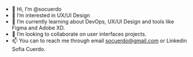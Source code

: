 - 👋 Hi, I’m @socuerdo
- 👀 I’m interested in UX/UI Design
- 🌱 I’m currently learning about DevOps, UX/UI Design and tools like Figma and Adobe XD.
- 💞️ I’m looking to collaborate on user interfaces projects. 
- 📫 You can to reach me through email socuerdo@gmail.com or Linkedin Sofia Cuerdo.

<!---
socuerdo/socuerdo is a ✨ special ✨ repository because its `README.md` (this file) appears on your GitHub profile.
You can click the Preview link to take a look at your changes.
--->
